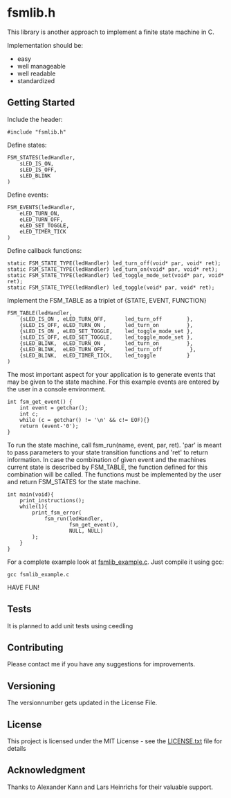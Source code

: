# fsmlib.h

This library is another approach to implement a finite state machine in C. 

Implementation should be:

 * easy
 * well manageable
 * well readable
 * standardized

## Getting Started

Include the header:
```
#include "fsmlib.h"
```

Define states:
```
FSM_STATES(ledHandler,
    sLED_IS_ON,
    sLED_IS_OFF,
    sLED_BLINK
)
```

Define events:
```
FSM_EVENTS(ledHandler,
    eLED_TURN_ON,
    eLED_TURN_OFF,
    eLED_SET_TOGGLE,
    eLED_TIMER_TICK
)
```

Define callback functions:
```
static FSM_STATE_TYPE(ledHandler) led_turn_off(void* par, void* ret);
static FSM_STATE_TYPE(ledHandler) led_turn_on(void* par, void* ret);
static FSM_STATE_TYPE(ledHandler) led_toggle_mode_set(void* par, void* ret);
static FSM_STATE_TYPE(ledHandler) led_toggle(void* par, void* ret);
```

Implement the FSM_TABLE as a triplet of {STATE, EVENT, FUNCTION}
```
FSM_TABLE(ledHandler,
    {sLED_IS_ON , eLED_TURN_OFF,      led_turn_off        },
    {sLED_IS_OFF, eLED_TURN_ON ,      led_turn_on         },
    {sLED_IS_ON , eLED_SET_TOGGLE,    led_toggle_mode_set },
    {sLED_IS_OFF, eLED_SET_TOGGLE,    led_toggle_mode_set },
    {sLED_BLINK,  eLED_TURN_ON ,      led_turn_on         },
    {sLED_BLINK,  eLED_TURN_OFF,      led_turn_off         },
    {sLED_BLINK,  eLED_TIMER_TICK,    led_toggle          }
)
```

The most important aspect for your application is to generate events that may be given to the state machine. For this example events are entered by the user in a console environment.
```
int fsm_get_event() {
    int event = getchar();    
    int c;
    while (c = getchar() != '\n' && c!= EOF){}    
    return (event-'0');
}
```

To run the state machine, call fsm_run(name, event, par, ret). 'par' is meant to pass parameters to your state transition functions and 'ret' to return information. In case the combination of given event and the machines current state is described by FSM_TABLE, the function defined for this combination will be called. The functions must be implemented by the user and return FSM_STATES for the state machine.

```
int main(void){
    print_instructions();
    while(1){
        print_fsm_error(  
            fsm_run(ledHandler, 
                    fsm_get_event(), 
                    NULL, NULL)
        );
    }
}
```

For a complete example look at [fsmlib_example.c](fsmlib_example.c). Just compile it using gcc:

```
gcc fsmlib_example.c
```

HAVE FUN!

## Tests

It is planned to add unit tests using ceedling 

## Contributing

Please contact me if you have any suggestions for improvements.

## Versioning

The versionnumber gets updated in the License File.

## License

This project is licensed under the MIT License - see the [LICENSE.txt](LICENSE.txt) file for details

## Acknowledgment

Thanks to Alexander Kann and Lars Heinrichs for their valuable support. 
